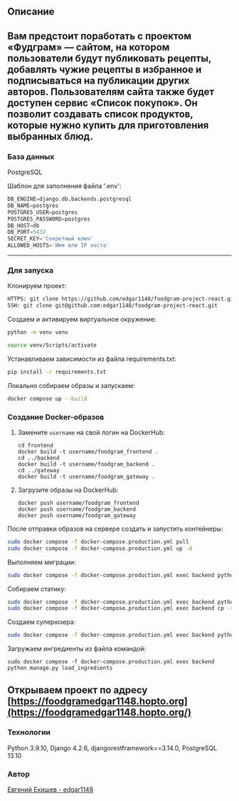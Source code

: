 ## Описание 

Вам предстоит поработать с проектом «Фудграм» — сайтом, на котором пользователи будут публиковать рецепты, добавлять чужие рецепты в избранное и подписываться на публикации других авторов. Пользователям сайта также будет доступен сервис «Список покупок». Он позволит создавать список продуктов, которые нужно купить для приготовления выбранных блюд.
---

### База данных

PostgreSQL

Шаблон для заполнения файла '.env':
```python
DB_ENGINE=django.db.backends.postgresql
DB_NAME=postgres
POSTGRES_USER=postgres
POSTGRES_PASSWORD=postgres
DB_HOST=db
DB_PORT=5432
SECRET_KEY='Секретный ключ'
ALLOWED_HOSTS='Имя или IP хоста'
```
---
### Для запуска

Клонируем проект:
```bash
HTTPS: git clone https://github.com/edgar1148/foodgram-project-react.git
SSH: git clone git@github.com:edgar1148/foodgram-project-react.git
```
Создаем и активируем виртуальное окружение:
```bash
python -m venv venv
```
```bash
source venv/Scripts/activate
```
Устанавливаем зависимости из файла requirements.txt:
```bash
pip install -r requirements.txt
```
Локально собираем образы и запускаем:
```bash
docker compose up --build
```

### Создание Docker-образов

1. Замените `username` на свой логин на DockerHub:

    ```
    cd frontend
    docker build -t username/foodgram_frontend .
    cd ../backend
    docker build -t username/foodgram_backend .
    cd ../gateway
    docker build -t username/foodgram_gateway . 
    ```

2. Загрузите образы на DockerHub:

    ```
    docker push username/foodgram_frontend
    docker push username/foodgram_backend
    docker push username/foodgram_gateway
    ```

После отправки образов на сервере создать и запустить контейнеры:
```bash
sudo docker compose -f docker-compose.production.yml pull
sudo docker compose -f docker-compose.production.yml up -d
```
Выполняем миграции:
```bash
sudo docker compose -f docker-compose.production.yml exec backend python manage.py migrate
```
Собираем статику:
```bash
sudo docker compose -f docker-compose.production.yml exec backend python manage.py collectstatic
sudo docker compose -f docker-compose.production.yml exec backend cp -r /app/collected_static/. /backend_static/static/ 
```
Создаем суперюзера:
```bash
sudo docker compose -f docker-compose.production.yml exec backend python manage.py createsuperuser
```
Загружаем ингредиенты из файла командой:
```
sudo docker compose -f docker-compose.production.yml exec backend python manage.py load_ingredients
```
Открываем проект по адресу [https://foodgramedgar1148.hopto.org](https://foodgramedgar1148.hopto.org/)
---

### Технологии
Python 3.9.10,
Django 4.2.6,
djangorestframework==3.14.0, 
PostgreSQL 13.10

### Автор
[Евгений Екишев - edgar1148](https://github.com/edgar1148)
